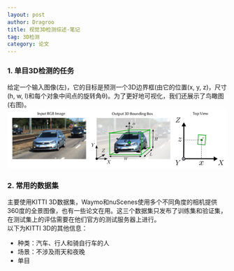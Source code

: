 ```yaml
---
layout: post
author: Dragroo
title: 视觉3D检测综述-笔记
tag: 3D检测
category: 论文
---
```

### 1. 单目3D检测的任务
给定一个输入图像(左)，它的目标是预测一个3D边界框(由它的位置(x, y, z)，尺寸(h, w, l)和每个对象中间点的旋转角θ)。为了更好地可视化，我们还展示了鸟瞰图(右图)。
![图1](../images/0110/Snipaste_2024-01-10_10-19-30.png)
### 2. 常用的数据集
主要使用KITTI 3D数据集，Waymo和nuScenes使用多个不同角度的相机提供360度的全景图像，也有一些论文在用。这三个数据集只发布了训练集和验证集，在测试集上的评估需要在他们官方的测试服务器上进行。</br>
以下为KITTI 3D的其他信息：</br>
<ul>
    <li>种类：汽车、行人和骑自行车的人</li>
    <li>场景：不涉及雨天和夜晚</li>
    <li>单目</li>
</ul>
